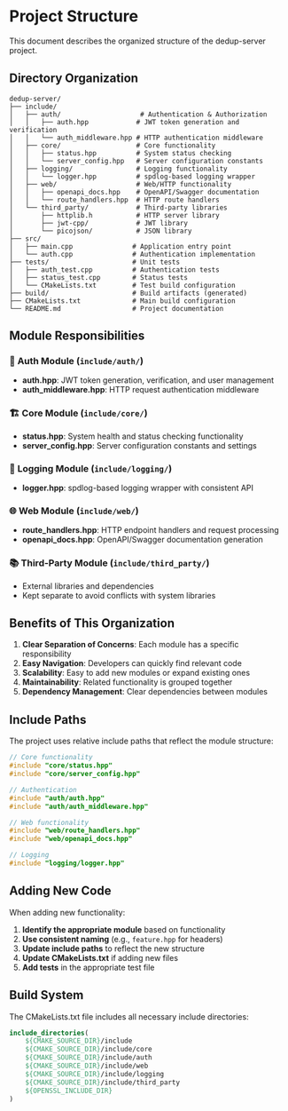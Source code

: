 # Project Structure

This document describes the organized structure of the dedup-server project.

## Directory Organization

```
dedup-server/
├── include/
│   ├── auth/                    # Authentication & Authorization
│   │   ├── auth.hpp            # JWT token generation and verification
│   │   └── auth_middleware.hpp # HTTP authentication middleware
│   ├── core/                   # Core functionality
│   │   ├── status.hpp          # System status checking
│   │   └── server_config.hpp   # Server configuration constants
│   ├── logging/                # Logging functionality
│   │   └── logger.hpp          # spdlog-based logging wrapper
│   ├── web/                    # Web/HTTP functionality
│   │   ├── openapi_docs.hpp    # OpenAPI/Swagger documentation
│   │   └── route_handlers.hpp  # HTTP route handlers
│   └── third_party/            # Third-party libraries
│       ├── httplib.h           # HTTP server library
│       ├── jwt-cpp/            # JWT library
│       └── picojson/           # JSON library
├── src/
│   ├── main.cpp               # Application entry point
│   └── auth.cpp               # Authentication implementation
├── tests/                     # Unit tests
│   ├── auth_test.cpp          # Authentication tests
│   ├── status_test.cpp        # Status tests
│   └── CMakeLists.txt         # Test build configuration
├── build/                     # Build artifacts (generated)
├── CMakeLists.txt             # Main build configuration
└── README.md                  # Project documentation
```

## Module Responsibilities

### 🔐 **Auth Module** (`include/auth/`)

- **auth.hpp**: JWT token generation, verification, and user management
- **auth_middleware.hpp**: HTTP request authentication middleware

### 🏗️ **Core Module** (`include/core/`)

- **status.hpp**: System health and status checking functionality
- **server_config.hpp**: Server configuration constants and settings

### 📝 **Logging Module** (`include/logging/`)

- **logger.hpp**: spdlog-based logging wrapper with consistent API

### 🌐 **Web Module** (`include/web/`)

- **route_handlers.hpp**: HTTP endpoint handlers and request processing
- **openapi_docs.hpp**: OpenAPI/Swagger documentation generation

### 📚 **Third-Party Module** (`include/third_party/`)

- External libraries and dependencies
- Kept separate to avoid conflicts with system libraries

## Benefits of This Organization

1. **Clear Separation of Concerns**: Each module has a specific responsibility
2. **Easy Navigation**: Developers can quickly find relevant code
3. **Scalability**: Easy to add new modules or expand existing ones
4. **Maintainability**: Related functionality is grouped together
5. **Dependency Management**: Clear dependencies between modules

## Include Paths

The project uses relative include paths that reflect the module structure:

```cpp
// Core functionality
#include "core/status.hpp"
#include "core/server_config.hpp"

// Authentication
#include "auth/auth.hpp"
#include "auth/auth_middleware.hpp"

// Web functionality
#include "web/route_handlers.hpp"
#include "web/openapi_docs.hpp"

// Logging
#include "logging/logger.hpp"
```

## Adding New Code

When adding new functionality:

1. **Identify the appropriate module** based on functionality
2. **Use consistent naming** (e.g., `feature.hpp` for headers)
3. **Update include paths** to reflect the new structure
4. **Update CMakeLists.txt** if adding new files
5. **Add tests** in the appropriate test file

## Build System

The CMakeLists.txt file includes all necessary include directories:

```cmake
include_directories(
    ${CMAKE_SOURCE_DIR}/include
    ${CMAKE_SOURCE_DIR}/include/core
    ${CMAKE_SOURCE_DIR}/include/auth
    ${CMAKE_SOURCE_DIR}/include/web
    ${CMAKE_SOURCE_DIR}/include/logging
    ${CMAKE_SOURCE_DIR}/include/third_party
    ${OPENSSL_INCLUDE_DIR}
)
```
